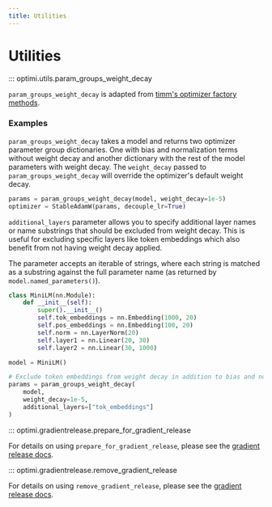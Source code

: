 ```yaml
---
title: Utilities
---
```


# Utilities

::: optimi.utils.param_groups_weight_decay

`param_groups_weight_decay` is adapted from [timm's optimizer factory methods](https://huggingface.co/docs/timm/reference/optimizers#timm.optim.create_optimizer).

### Examples

`param_groups_weight_decay` takes a model and returns two optimizer parameter group dictionaries. One with bias and normalization terms without weight decay and another dictionary with the rest of the model parameters with weight decay. The `weight_decay` passed to `param_groups_weight_decay` will override the optimizer's default weight decay.

```python
params = param_groups_weight_decay(model, weight_decay=1e-5)
optimizer = StableAdamW(params, decouple_lr=True)

```

`additional_layers` parameter allows you to specify additional layer names or name substrings that should be excluded from weight decay. This is useful for excluding specific layers like token embeddings which also benefit from not having weight decay applied.

The parameter accepts an iterable of strings, where each string is matched as a substring against the full parameter name (as returned by `model.named_parameters()`).

```python
class MiniLM(nn.Module):
    def __init__(self):
        super().__init__()
        self.tok_embeddings = nn.Embedding(1000, 20)
        self.pos_embeddings = nn.Embedding(100, 20)
        self.norm = nn.LayerNorm(20)
        self.layer1 = nn.Linear(20, 30)
        self.layer2 = nn.Linear(30, 1000)

model = MiniLM()

# Exclude token embeddings from weight decay in addition to bias and normalization layers
params = param_groups_weight_decay(
    model,
    weight_decay=1e-5,
    additional_layers=["tok_embeddings"]
)
```

::: optimi.gradientrelease.prepare_for_gradient_release

For details on using `prepare_for_gradient_release`, please see the [gradient release docs](gradient_release.md).

::: optimi.gradientrelease.remove_gradient_release

For details on using `remove_gradient_release`, please see the [gradient release docs](gradient_release.md).